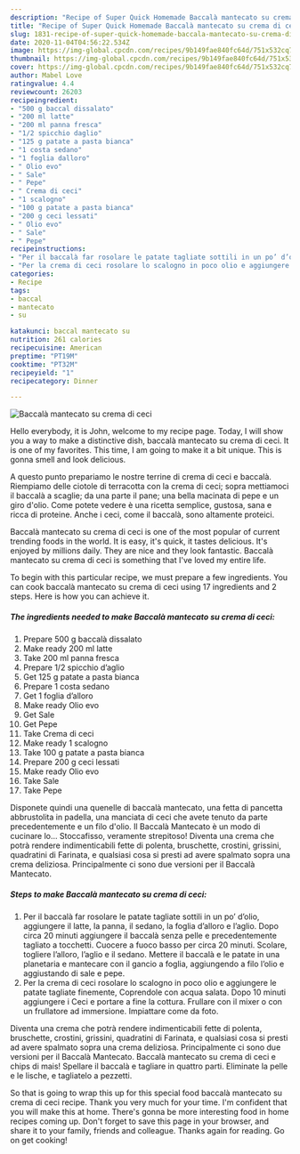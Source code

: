 ```yaml
---
description: "Recipe of Super Quick Homemade Baccalà mantecato su crema di ceci"
title: "Recipe of Super Quick Homemade Baccalà mantecato su crema di ceci"
slug: 1831-recipe-of-super-quick-homemade-baccala-mantecato-su-crema-di-ceci
date: 2020-11-04T04:56:22.534Z
image: https://img-global.cpcdn.com/recipes/9b149fae840fc64d/751x532cq70/baccala-mantecato-su-crema-di-ceci-recipe-main-photo.jpg
thumbnail: https://img-global.cpcdn.com/recipes/9b149fae840fc64d/751x532cq70/baccala-mantecato-su-crema-di-ceci-recipe-main-photo.jpg
cover: https://img-global.cpcdn.com/recipes/9b149fae840fc64d/751x532cq70/baccala-mantecato-su-crema-di-ceci-recipe-main-photo.jpg
author: Mabel Love
ratingvalue: 4.4
reviewcount: 26203
recipeingredient:
- "500 g baccal dissalato"
- "200 ml latte"
- "200 ml panna fresca"
- "1/2 spicchio daglio"
- "125 g patate a pasta bianca"
- "1 costa sedano"
- "1 foglia dalloro"
- " Olio evo"
- " Sale"
- " Pepe"
- " Crema di ceci"
- "1 scalogno"
- "100 g patate a pasta bianca"
- "200 g ceci lessati"
- " Olio evo"
- " Sale"
- " Pepe"
recipeinstructions:
- "Per il baccalà far rosolare le patate tagliate sottili in un po’ d’olio, aggiungere il latte, la panna, il sedano, la foglia d’alloro e l’aglio. Dopo circa 20 minuti aggiungere il baccalà senza pelle e precedentemente tagliato a tocchetti. Cuocere a fuoco basso per circa 20 minuti. Scolare, togliere l’alloro, l’aglio e il sedano. Mettere il baccalà e le patate in una planetaria e mantecare con il gancio a foglia, aggiungendo a filo l’olio e aggiustando di sale e pepe."
- "Per la crema di ceci rosolare lo scalogno in poco olio e aggiungere le patate tagliate finemente, Coprendole con acqua salata. Dopo 10 minuti aggiungere i Ceci e portare a fine la cottura. Frullare con il mixer o con un frullatore ad immersione. Impiattare come da foto."
categories:
- Recipe
tags:
- baccal
- mantecato
- su

katakunci: baccal mantecato su 
nutrition: 261 calories
recipecuisine: American
preptime: "PT19M"
cooktime: "PT32M"
recipeyield: "1"
recipecategory: Dinner

---
```



![Baccalà mantecato su crema di ceci](https://img-global.cpcdn.com/recipes/9b149fae840fc64d/751x532cq70/baccala-mantecato-su-crema-di-ceci-recipe-main-photo.jpg)

Hello everybody, it is John, welcome to my recipe page. Today, I will show you a way to make a distinctive dish, baccalà mantecato su crema di ceci. It is one of my favorites. This time, I am going to make it a bit unique. This is gonna smell and look delicious.

A questo punto prepariamo le nostre terrine di crema di ceci e baccalà. Riempiamo delle ciotole di terracotta con la crema di ceci; sopra mettiamoci il baccalà a scaglie; da una parte il pane; una bella macinata di pepe e un giro d&#39;olio. Come potete vedere è una ricetta semplice, gustosa, sana e ricca di proteine. Anche i ceci, come il baccalà, sono altamente proteici.

Baccalà mantecato su crema di ceci is one of the most popular of current trending foods in the world. It is easy, it's quick, it tastes delicious. It's enjoyed by millions daily. They are nice and they look fantastic. Baccalà mantecato su crema di ceci is something that I've loved my entire life.


To begin with this particular recipe, we must prepare a few ingredients. You can cook baccalà mantecato su crema di ceci using 17 ingredients and 2 steps. Here is how you can achieve it.

<!--inarticleads1-->

##### The ingredients needed to make Baccalà mantecato su crema di ceci:

1. Prepare 500 g baccalà dissalato
1. Make ready 200 ml latte
1. Take 200 ml panna fresca
1. Prepare 1/2 spicchio d’aglio
1. Get 125 g patate a pasta bianca
1. Prepare 1 costa sedano
1. Get 1 foglia d’alloro
1. Make ready  Olio evo
1. Get  Sale
1. Get  Pepe
1. Take  Crema di ceci
1. Make ready 1 scalogno
1. Take 100 g patate a pasta bianca
1. Prepare 200 g ceci lessati
1. Make ready  Olio evo
1. Take  Sale
1. Take  Pepe


Disponete quindi una quenelle di baccalà mantecato, una fetta di pancetta abbrustolita in padella, una manciata di ceci che avete tenuto da parte precedentemente e un filo d&#39;olio. Il Baccalà Mantecato è un modo di cucinare lo… Stoccafisso, veramente strepitoso! Diventa una crema che potrà rendere indimenticabili fette di polenta, bruschette, crostini, grissini, quadratini di Farinata, e qualsiasi cosa si presti ad avere spalmato sopra una crema deliziosa. Principalmente ci sono due versioni per il Baccalà Mantecato. 

<!--inarticleads2-->

##### Steps to make Baccalà mantecato su crema di ceci:

1. Per il baccalà far rosolare le patate tagliate sottili in un po’ d’olio, aggiungere il latte, la panna, il sedano, la foglia d’alloro e l’aglio. Dopo circa 20 minuti aggiungere il baccalà senza pelle e precedentemente tagliato a tocchetti. Cuocere a fuoco basso per circa 20 minuti. Scolare, togliere l’alloro, l’aglio e il sedano. Mettere il baccalà e le patate in una planetaria e mantecare con il gancio a foglia, aggiungendo a filo l’olio e aggiustando di sale e pepe.
1. Per la crema di ceci rosolare lo scalogno in poco olio e aggiungere le patate tagliate finemente, Coprendole con acqua salata. Dopo 10 minuti aggiungere i Ceci e portare a fine la cottura. Frullare con il mixer o con un frullatore ad immersione. Impiattare come da foto.


Diventa una crema che potrà rendere indimenticabili fette di polenta, bruschette, crostini, grissini, quadratini di Farinata, e qualsiasi cosa si presti ad avere spalmato sopra una crema deliziosa. Principalmente ci sono due versioni per il Baccalà Mantecato. Baccalà mantecato su crema di ceci e chips di mais! Spellare il baccalà e tagliare in quattro parti. Eliminate la pelle e le lische, e tagliatelo a pezzetti. 

So that is going to wrap this up for this special food baccalà mantecato su crema di ceci recipe. Thank you very much for your time. I'm confident that you will make this at home. There's gonna be more interesting food in home recipes coming up. Don't forget to save this page in your browser, and share it to your family, friends and colleague. Thanks again for reading. Go on get cooking!
